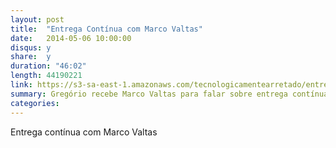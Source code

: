 ```yaml
---
layout: post
title:  "Entrega Contínua com Marco Valtas"
date:   2014-05-06 10:00:00
disqus: y
share:  y
duration: "46:02"
length: 44190221
link: https://s3-sa-east-1.amazonaws.com/tecnologicamentearretado/entrevistas/001-marco_valtas/001-marco_valtas_editado_128.mp3
summary: Gregório recebe Marco Valtas para falar sobre entrega contínua.
categories: 
---
```


Entrega contínua com Marco Valtas

<audio src="https://s3-sa-east-1.amazonaws.com/tecnologicamentearretado/entrevistas/001-marco_valtas/001-marco_valtas_editado_128.mp3" preload="none" />

Baixe o áudio desta conversa [aqui](https://s3-sa-east-1.amazonaws.com/tecnologicamentearretado/entrevistas/001-marco_valtas/001-marco_valtas_editado_128.mp3).

Notas:

- [Livro Entrega Contínua - em português](http://www.grupoa.com.br/livros/engenharia-de-software-e-metodos-ageis/entrega-continua/9788582601037)
- [Livro Entrega Contínua - em inglês](http://www.amazon.com.br/Continuous-Delivery-Deployment-Automation-Addison-Wesley-ebook/dp/B003YMNVC0)
- [Blog do Marco Valtas](http://marcovaltas.com)
  - [Post sobre entrega contínua do próprio blog](http://marcovaltas.com/2012/10/17/continuous-delivery-of-this-blog.html)
- [Blog de entrega contínua de Jez Humble](http://continuousdelivery.com)
- [Marco Valtas no Twitter](https://twitter.com/mavcunha)
- [Puppet](http://puppetlabs.com/puppet/what-is-puppet)
- [Chef](http://www.getchef.com/chef)
- [Livro DevOps na prática, por Danilo Sato](http://www.casadocodigo.com.br/products/livro-devops)
- [Entrega Contínua no site da ThoughtWorks](http://www.thoughtworks.com/pt/continuous-delivery)
- [Ansible](http://www.ansible.com/home)
- [Docker](https://www.docker.io)
- [Dokku](http://progrium.com/blog/2013/06/19/dokku-the-smallest-paas-implementation-youve-ever-seen)
- [Go, ferramenta de entrega contínua desenvolvida pela ThoughtWorks](https://github.com/gocd/gocd)
